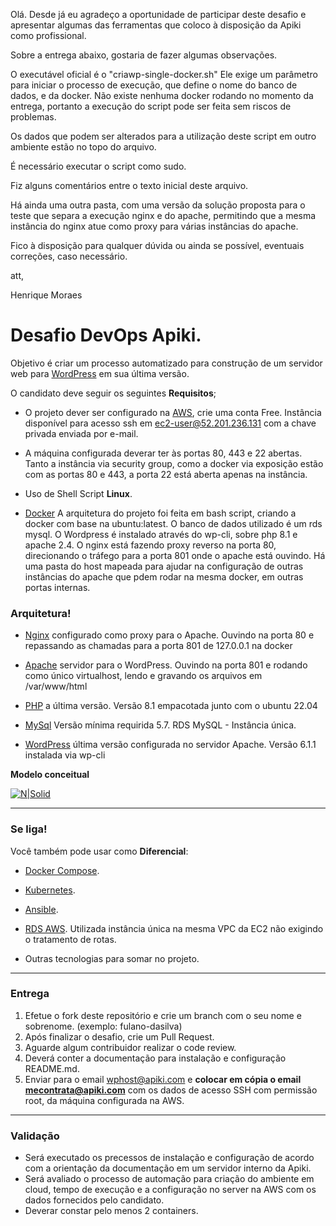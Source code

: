 Olá. Desde já eu agradeço a oportunidade de participar deste desafio e apresentar algumas das ferramentas que coloco à disposição da Apiki como profissional.

Sobre a entrega abaixo, gostaria de fazer algumas observações.

O executável oficial é o "criawp-single-docker.sh"
Ele exige um parâmetro para iniciar o processo de execução, que define o nome do banco de dados, e da docker.
Não existe nenhuma docker rodando no momento da entrega, portanto a execução do script pode ser feita sem riscos de problemas.

Os dados que podem ser alterados para a utilização deste script em outro ambiente estão no topo do arquivo.

É necessário executar o script como sudo.

Fiz alguns comentários entre o texto inicial deste arquivo.

Há ainda uma outra pasta, com uma versão da solução proposta para o teste que separa a execução nginx e do apache, permitindo que a mesma instância do nginx atue como proxy para várias instâncias do apache.

Fico à disposição para qualquer dúvida ou ainda se possível, eventuais correções, caso necessário.

att,

Henrique Moraes



# Desafio DevOps Apiki.

Objetivo é criar um processo automatizado para construção de um servidor web para [WordPress](https://wordpress.org/) em sua última versão.

O candidato deve seguir os seguintes **Requisitos**;

  - O projeto dever ser configurado na [AWS](https://aws.amazon.com/free/), crie uma conta Free.
        Instância disponível para acesso ssh em ec2-user@52.201.236.131 com a chave privada enviada por e-mail.

  - A máquina configurada deverar ter às portas 80, 443 e 22 abertas.
        Tanto a instância via security group, como a docker via exposição estão com as portas 80 e 443, a porta 22 está aberta apenas na instância.

  - Uso de Shell Script **Linux**.
  - [Docker](https://www.docker.com/) 
        A arquitetura do projeto foi feita em bash script, criando a docker com base na ubuntu:latest.
        O banco de dados utilizado é um rds mysql.
        O Wordpress é instalado através do wp-cli, sobre php 8.1 e apache 2.4.
        O nginx está fazendo proxy reverso na porta 80, direcionando o tráfego para a porta 801 onde o apache está ouvindo.
        Há uma pasta do host mapeada para ajudar na configuração de outras instâncias do apache que pdem rodar na mesma docker, em outras portas internas.

### Arquitetura!

  - [Nginx](https://www.nginx.com/) configurado como proxy para o Apache.
        Ouvindo na porta 80 e repassando as chamadas para a porta 801 de 127.0.0.1 na docker

  - [Apache](https://www.apache.org/) servidor para o WordPress.
        Ouvindo na porta 801 e rodando como único virtualhost, lendo e gravando os arquivos em /var/www/html

  - [PHP](https://php.net/) a última versão.
        Versão 8.1 empacotada junto com o ubuntu 22.04

  - [MySql](https://www.mysql.com/) Versão mínima requirida 5.7.
        RDS MySQL - Instância única.

  - [WordPress](https://wordpress.org) última versão configurada no servidor Apache.
        Versão 6.1.1 instalada via wp-cli

  
  **Modelo conceitual**

[![N|Solid](https://apiki.com/wp-content/uploads/2019/05/Screenshot_20190515_174205.png)](https://docs.nginx.com/nginx/admin-guide/web-server/reverse-proxy/)

---

### Se liga!

Você também pode usar como **Diferencial**:
  
  - [Docker Compose](https://docs.docker.com/compose/).
  - [Kubernetes](https://kubernetes.io/).
  - [Ansible](https://www.ansible.com/).

  - [RDS AWS](https://aws.amazon.com/pt/rds/).
        Utilizada instância única na mesma VPC da EC2 não exigindo o tratamento de rotas.


  - Outras tecnologias para somar no projeto.  

---

### Entrega

1. Efetue o fork deste repositório e crie um branch com o seu nome e sobrenome. (exemplo: fulano-dasilva)
2. Após finalizar o desafio, crie um Pull Request.
3. Aguarde algum contribuidor realizar o code review.
4. Deverá conter a documentação para instalação e configuração README.md.
5. Enviar para o email wphost@apiki.com e **colocar em cópia o email mecontrata@apiki.com** com os dados de acesso SSH com permissão root, da máquina configurada na AWS.

---

### Validação

* Será executado os precessos de instalação e configuração de acordo com a orientação da documentação em um servidor interno da Apiki.
* Será avaliado o processo de automação para criação do ambiente em cloud, tempo de execução e a configuração no server na AWS com os dados fornecidos pelo candidato.
* Deverar constar pelo menos 2 containers.
